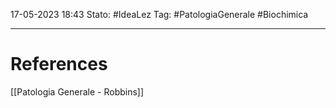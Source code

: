 17-05-2023 18:43
Stato: #IdeaLez
Tag: #PatologiaGenerale #Biochimica


---
# References 

[[Patologia Generale - Robbins]]